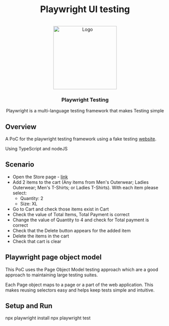<h1 align="center">Playwright UI testing</h1>
<br />
<div align="center">
  <a href="https://playwright.dev">
    <img src="https://playwright.dev/img/playwright-logo.svg" alt="Logo" width="200" height="200">
  </a>
<h3 align="center">Playwright Testing</h3>
<p>
Playwright is a multi-language testing framework that makes Testing simple
</p>
</div>

## Overview

A PoC for the playwright testing framework using a fake testing [website](https://shop.polymer-project.org/).

Using TypeScript and nodeJS

## Scenario

- Open the Store page - [link](https://shop.polymer-project.org/)
- Add 2 items to the cart (Any items from Men's Outerwear; Ladies Outerwear; Men's T-Shirts; or Ladies T-Shirts). With each item please select:
  - Quantity: 2
  - Size: XL
- Go to Cart and check those items exist in Cart
- Check the value of Total Items, Total Payment is correct
- Change the value of Quantity to 4 and check for Total payment is correct
- Check that the Delete button appears for the added item
- Delete the items in the cart
- Check that cart is clear

## Playwright page object model

This PoC uses the Page Object Model testing approach which are a good approach to maintaining large testing suites.

Each Page object maps to a page or a part of the web application. This makes reusing selectors easy and helps keep tests simple and intuitive.

## Setup and Run

npx playwright install
npx playwright test
